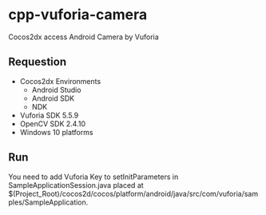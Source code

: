 # cpp-vuforia-camera
Cocos2dx access Android Camera by Vuforia

## Requestion
- Cocos2dx Environments
  + Android Studio
  + Android SDK
  + NDK
- Vuforia SDK 5.5.9
- OpenCV SDK 2.4.10
- Windows 10 platforms

## Run
You need to add Vuforia Key to setInitParameters in SampleApplicationSession.java placed at $(Project_Root)/cocos2d/cocos/platform/android/java/src/com/vuforia/samples/SampleApplication.